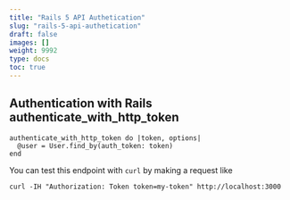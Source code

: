 ```yaml
---
title: "Rails 5 API Authetication"
slug: "rails-5-api-authetication"
draft: false
images: []
weight: 9992
type: docs
toc: true
---
```


## Authentication with Rails authenticate_with_http_token
    authenticate_with_http_token do |token, options|
      @user = User.find_by(auth_token: token)
    end

You can test this endpoint with `curl` by making a request like

    curl -IH "Authorization: Token token=my-token" http://localhost:3000

